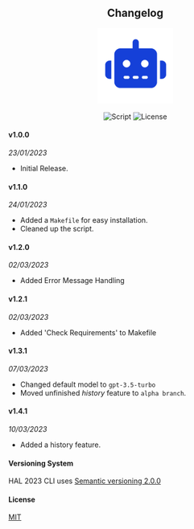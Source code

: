 <h2 align="center"> Changelog</h2>
<p align="center"><img src="icon.png" width="150" height="150"><p>
<p align="center">
        <img alt="Script" src="https://img.shields.io/badge/Shell_Script-121011?style=for-the-badge&logo=gnu-bash&logoColor=white">
        <img alt="License" src="https://img.shields.io/badge/MIT-LICENSE-1976D2?style=for-the-badge">
</p>

#### v1.0.0
_23/01/2023_
- Initial Release.

#### v1.1.0
_24/01/2023_
- Added a `Makefile` for easy installation.
- Cleaned up the script.

#### v1.2.0
_02/03/2023_
- Added Error Message Handling

#### v1.2.1
_02/03/2023_
- Added 'Check Requirements' to Makefile

#### v1.3.1
_07/03/2023_
- Changed default model to `gpt-3.5-turbo`
- Moved unfinished _history_ feature to `alpha branch`.

#### v1.4.1
_10/03/2023_
- Added a history feature.

#### Versioning System
HAL 2023 CLI uses [Semantic versioning 2.0.0](https://semver.org)

#### License
[MIT](https://github.com/Brutuski/hal2023-cli/blob/main/LICENSE)
